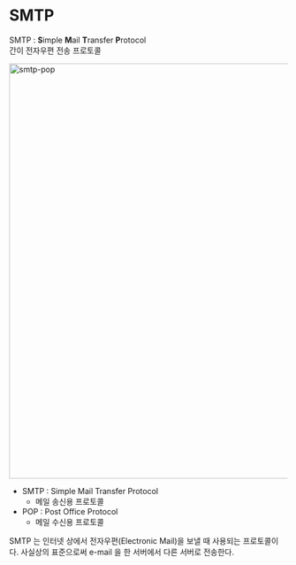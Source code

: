 # SMTP 
SMTP : **S**imple **M**ail **T**ransfer **P**rotocol   
간이 전자우편 전송 프로토콜

<img width="750" alt="smtp-pop" src="https://user-images.githubusercontent.com/48475824/76755086-9a695000-67c6-11ea-86f8-437296be665b.png">

* SMTP : Simple Mail Transfer Protocol
  * 메일 송신용 프로토콜 
* POP : Post Office Protocol 
  * 메일 수신용 프로토콜

SMTP 는  인터넷 상에서 전자우편(Electronic Mail)을 보낼 때 사용되는 프로토콜이다. 사실상의 표준으로써 e-mail 을 한 서버에서 다른 서버로 전송한다.